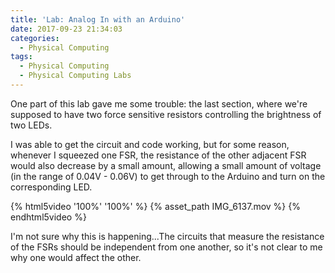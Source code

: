 ```yaml
---
title: 'Lab: Analog In with an Arduino'
date: 2017-09-23 21:34:03
categories:
  - Physical Computing
tags:
  - Physical Computing
  - Physical Computing Labs
---
```


One part of this lab gave me some trouble: the last section, where we're supposed to have two force sensitive resistors controlling the brightness of two LEDs.

I was able to get the circuit and code working, but for some reason, whenever I squeezed one FSR, the resistance of the other adjacent FSR would also decrease by a small amount, allowing a small amount of voltage (in the range of 0.04V - 0.06V) to get through to the Arduino and turn on the corresponding LED.

{% html5video '100%' '100%' %} {% asset_path IMG_6137.mov %} {% endhtml5video %}

I'm not sure why this is happening...The circuits that measure the resistance of the FSRs should be independent from one another, so it's not clear to me why one would affect the other.
